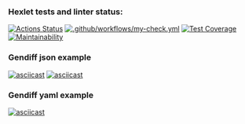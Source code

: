 ### Hexlet tests and linter status:
[![Actions Status](https://github.com/RomanKalsin/python-project-lvl2/workflows/hexlet-check/badge.svg)](https://github.com/RomanKalsin/python-project-lvl2/actions)
[![.github/workflows/my-check.yml](https://github.com/RomanKalsin/python-project-lvl2/actions/workflows/my-check.yml/badge.svg)](https://github.com/RomanKalsin/python-project-lvl2/actions/workflows/my-check.yml)
[![Test Coverage](https://api.codeclimate.com/v1/badges/fb1b4aaf71595791cf68/test_coverage)](https://codeclimate.com/github/RomanKalsin/python-project-lvl2/test_coverage)
[![Maintainability](https://api.codeclimate.com/v1/badges/fb1b4aaf71595791cf68/maintainability)](https://codeclimate.com/github/RomanKalsin/python-project-lvl2/maintainability)

### Gendiff json example 
[![asciicast](https://asciinema.org/a/441516.svg)](https://asciinema.org/a/441516)
[![asciicast](https://asciinema.org/a/442454.svg)](https://asciinema.org/a/442454)

### Gendiff yaml example
[![asciicast](https://asciinema.org/a/441776.svg)](https://asciinema.org/a/441776)